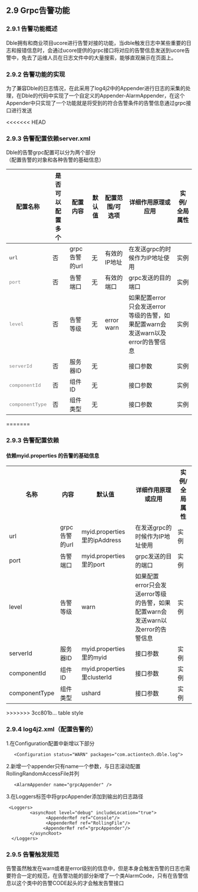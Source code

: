 ## 2.9 Grpc告警功能

### 2.9.1 告警功能概述
   Dble拥有和商业项目ucore进行告警对接的功能，当dble触发日志中某些重要的日志和报错信息时，会通过ucore提供的grpc接口将对应的告警信息发送到ucore告警中，免去了运维人员在日志文件中的大量搜索，能够直观展示在页面上。

### 2.9.2 告警功能的实现
   为了兼容Dble的日志情况，在此采用了log4j2中的Appender进行日志的采集的处理，在Dble的代码中实现了一个自定义的Appender-AlarmAppender，在这个Appender中只实现了一个功能就是将受到的符合告警条件的告警信息通过grpc接口进行发送

<<<<<<< HEAD
### 2.9.3 告警配置依赖server.xml
   Dble的告警grpc配置可以分为两个部分  
  （配置告警的对象和各种告警的基础信息）  
   <table class="confluenceTable tablesorter tablesorter-default stickyTableHeaders" style="padding: 0px;"><thead class="tableFloatingHeaderOriginal" style="position: static; margin-top: 0px; left: 326px; z-index: 3; top: 99px; width: 1377px;"><tr class="tablesorter-headerRow"><th class="confluenceTh sortableHeader" data-column="0" tabindex="0" unselectable="on" style="user-select: none; min-width: 8px; max-width: none;"><div class="tablesorter-header-inner"><div class="tablesorter-header-inner">配置名称</div></div></th><th class="confluenceTh sortableHeader" data-column="1" tabindex="0" unselectable="on" style="user-select: none; min-width: 8px; max-width: none;"><div class="tablesorter-header-inner"><div class="tablesorter-header-inner">是否可以配置多个</div></div></th><th class="confluenceTh sortableHeader" data-column="2" tabindex="0" unselectable="on" style="user-select: none; min-width: 8px; max-width: none;"><div class="tablesorter-header-inner"><div class="tablesorter-header-inner"><strong>配置内容</strong></div></div></th><th class="confluenceTh sortableHeader" data-column="3" tabindex="0" unselectable="on" style="user-select: none; min-width: 8px; max-width: none;"><div class="tablesorter-header-inner"><div class="tablesorter-header-inner"><strong>默认值</strong></div></div></th><th class="confluenceTh sortableHeader" data-column="4" tabindex="0" unselectable="on" style="user-select: none; min-width: 8px; max-width: none;"><div class="tablesorter-header-inner"><div class="tablesorter-header-inner">配置范围/可选项</div></div></th><th class="confluenceTh sortableHeader" data-column="5" tabindex="0" unselectable="on" style="user-select: none; min-width: 8px; max-width: none;"><div class="tablesorter-header-inner"><div class="tablesorter-header-inner"><strong>详细作用原理或应用</strong></div></div></th><th class="confluenceTh sortableHeader" data-column="6" tabindex="0" unselectable="on" style="user-select: none; min-width: 8px; max-width: none;"><div class="tablesorter-header-inner"><div class="tablesorter-header-inner"><strong>实例/全局属性</strong></div></div></th></tr></thead><thead class="tableFloatingHeader" style="display: none;"><tr class="tablesorter-headerRow"><th class="confluenceTh sortableHeader" data-column="0" tabindex="0" unselectable="on" style="user-select: none;"><div class="tablesorter-header-inner"><div class="tablesorter-header-inner">配置名称</div></div></th><th class="confluenceTh sortableHeader" data-column="1" tabindex="0" unselectable="on" style="user-select: none;"><div class="tablesorter-header-inner"><div class="tablesorter-header-inner">是否可以配置多个</div></div></th><th class="confluenceTh sortableHeader" data-column="2" tabindex="0" unselectable="on" style="user-select: none;"><div class="tablesorter-header-inner"><div class="tablesorter-header-inner"><strong>配置内容</strong></div></div></th><th class="confluenceTh sortableHeader" data-column="3" tabindex="0" unselectable="on" style="user-select: none;"><div class="tablesorter-header-inner"><div class="tablesorter-header-inner"><strong>默认值</strong></div></div></th><th class="confluenceTh sortableHeader" data-column="4" tabindex="0" unselectable="on" style="user-select: none;"><div class="tablesorter-header-inner"><div class="tablesorter-header-inner">配置范围/可选项</div></div></th><th class="confluenceTh sortableHeader" data-column="5" tabindex="0" unselectable="on" style="user-select: none;"><div class="tablesorter-header-inner"><div class="tablesorter-header-inner"><strong>详细作用原理或应用</strong></div></div></th><th class="confluenceTh sortableHeader" data-column="6" tabindex="0" unselectable="on" style="user-select: none;"><div class="tablesorter-header-inner"><div class="tablesorter-header-inner"><strong>实例/全局属性</strong></div></div></th></tr></thead><tbody><tr><td class="confluenceTd"><pre>url</pre></td><td class="confluenceTd">否</td><td class="confluenceTd">grpc告警的url</td><td class="confluenceTd">无</td><td class="confluenceTd">有效的IP地址</td><td class="confluenceTd">在发送grpc的时候作为IP地址使用</td><td class="confluenceTd">实例</td></tr><tr><td class="confluenceTd"><pre><span style="color: rgb(128,128,128);">port</span></pre></td><td class="confluenceTd">否</td><td class="confluenceTd">告警端口</td><td class="confluenceTd">无</td><td class="confluenceTd">有效的端口</td><td class="confluenceTd">grpc发送的目的端口</td><td class="confluenceTd">实例</td></tr><tr><td colspan="1" class="confluenceTd"><pre><span style="color: rgb(128,128,128);">level</span></pre></td><td colspan="1" class="confluenceTd">否</td><td colspan="1" class="confluenceTd">告警等级</td><td colspan="1" class="confluenceTd">无</td><td colspan="1" class="confluenceTd">error warn</td><td colspan="1" class="confluenceTd">如果配置error只会发送error等级的告警，如果配置warn会发送warn以及error的告警信息</td><td colspan="1" class="confluenceTd">实例</td></tr><tr><td colspan="1" class="confluenceTd"><pre><span style="color: rgb(128,128,128);">serverId</span></pre></td><td colspan="1" class="confluenceTd">否</td><td colspan="1" class="confluenceTd">服务器ID</td><td colspan="1" class="confluenceTd">无</td><td colspan="1" class="confluenceTd">&nbsp;</td><td colspan="1" class="confluenceTd">接口参数</td><td colspan="1" class="confluenceTd">实例</td></tr><tr><td colspan="1" class="confluenceTd"><pre><span style="color: rgb(128,128,128);">componentId</span></pre></td><td colspan="1" class="confluenceTd">否</td><td colspan="1" class="confluenceTd">组件ID</td><td colspan="1" class="confluenceTd">无</td><td colspan="1" class="confluenceTd">&nbsp;</td><td colspan="1" class="confluenceTd">接口参数</td><td colspan="1" class="confluenceTd">实例</td></tr><tr><td colspan="1" class="confluenceTd"><pre><span style="color: rgb(128,128,128);">componentType</span></pre></td><td colspan="1" class="confluenceTd">否</td><td colspan="1" class="confluenceTd">组件类型</td><td colspan="1" class="confluenceTd">无</td><td colspan="1" class="confluenceTd">&nbsp;</td><td colspan="1" class="confluenceTd">接口参数</td><td colspan="1" class="confluenceTd">实例</td></tr></tbody></table>

=======
### 2.9.3 告警配置依赖

#### 依赖myid.properties 的告警的基础信息
<table class="confluenceTable">
<tbody>
<tr>
<th class="confluenceTh">名称</th>
<th class="confluenceTh"><strong>内容</strong></th>
<th class="confluenceTh"><strong>默认值</strong></th>
<th class="confluenceTh"><strong>详细作用原理或应用</strong></th>
<th class="confluenceTh"><strong>实例/全局属性</strong></th>
</tr>
<tr>
<td  >url </td>
<td  >grpc告警的url</td>
<td  >myid.properties 里的ipAddress</td>
<td  >在发送grpc的时候作为IP地址使用</td>
<td  >实例</td>
</tr>
<tr>
<td  >
port
</td>
<td  >告警端口</td>
<td  >myid.properties 里的port</td>
<td  >grpc发送的目的端口</td>
<td  ><span>实例</span></td>
</tr>
<tr>
<td   colspan="1">
level
</td>
<td   colspan="1">告警等级</td>
<td   colspan="1"><span>warn</span></td>
<td   colspan="1">如果配置error只会发送error等级的告警，如果配置warn会发送warn以及error的告警信息</td>
<td   colspan="1"><span>实例</span></td>
</tr>
<tr>
<td   colspan="1">
serverId
</td>
<td   colspan="1">服务器ID</td>
<td   colspan="1"><span>myid.properties 里的myid</span></td>
<td   colspan="1">接口参数</td>
<td   colspan="1"><span>实例</span></td>
</tr>
<tr>
<td   colspan="1">
componentId
</td>
<td   colspan="1">组件ID</td>
<td   colspan="1"><span>myid.properties 里clusterId</span></td>
<td   colspan="1"><span>接口参数</span></td>
<td   colspan="1"><span>实例</span></td>
</tr>
<tr>
<td   colspan="1">
componentType
</td>
<td   colspan="1">组件类型</td>
<td   colspan="1"><span>ushard</span></td>
<td   colspan="1"><span>接口参数</span></td>
<td   colspan="1"><span>实例</span></td>
</tr>
</tbody>
</table>
>>>>>>> 3cc801b... table style

### 2.9.4 log4j2.xml（配置告警的）
1.在Configuration配置中新增以下部分
```
   <Configuration status="WARN" packages="com.actiontech.dble.log">
```
2.新增一个appender只有name一个参数，与日志滚动配置RollingRandomAccessFile并列
```
   <AlarmAppender name="grpcAppender" />
```
3.在Loggers标签中将grpcAppender添加到输出的日志路径
```
 <Loggers>
		 <asyncRoot level="debug" includeLocation="true">
			   <AppenderRef ref="Console"/>
			   <AppenderRef ref="RollingFile"/>
			  <AppenderRef ref="grpcAppender"/>
		 </asyncRoot>
  </Loggers>
```

### 2.9.5 告警触发规范
   告警虽然触发在warn或者是error级别的信息中，但是本身会触发告警的日志也需要符合一定的规范，在告警功能的部分新增了一个类AlarmCode，只有在告警信息以这个类中的告警CODE起头的才会触发告警接口

